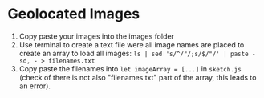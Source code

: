 # Geolocated Images

1. Copy paste your images into the images folder
2. Use terminal to create a text file were all image names are placed to create an array to load all images: `ls | sed 's/^/"/;s/$/"/' | paste -sd, - > filenames.txt`
3. Copy paste the filenames into `let imageArray = [...]` in `sketch.js` (check of there is not also "filenames.txt" part of the array, this leads to an error).
